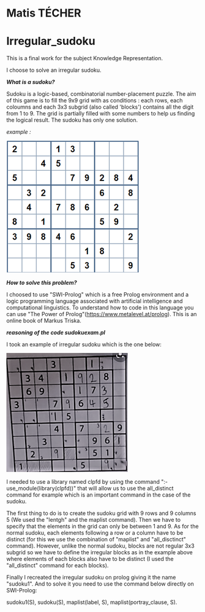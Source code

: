 # Matis TÉCHER 


# Irregular_sudoku
This is a final work for the subject Knowledge Representation.

I choose to solve an irregular sudoku.

***What is a sudoku?***

Sudoku is a logic-based, combinatorial number-placement puzzle. The aim of this game is to fill the 9x9 grid with as conditions : each rows, each coloumns and each 3x3 subgrid (also called 'blocks') contains all the digit from 1 to 9. The grid is partially filled with some numbers to help us finding the logical result. The sudoku has only one solution.

*example :*

![alt text](./example2.png)

***How to solve this problem?***

I choosed to use "SWI-Prolog" which is a free Prolog environment and a logic programming language associated with artificial intelligence and computational linguistics. To understand how to code in this language you can use "The Power of Prolog"(https://www.metalevel.at/prolog). This is an online book of Markus Triska. 

***reasoning of the code sudokuexam.pl***

I took an example of irregular sudoku which is the one below:

![alt text](./irregular_sudoku_example.png)

I needed to use a library named clpfd by using the command ":- use_module(library(clpfd))" that will allow us to use the all_distinct command for example which is an important command in the case of the sudoku.

The first thing to do is to create the sudoku grid with 9 rows and 9 columns 5 (We used the "lentgh" and the maplist command). Then we have to specify that the elements in the grid can only be between 1 and 9. As for the normal sudoku, each elements following a row or a column have to be distinct (for this we use the combination of "maplist" and "all_disctinct" command). However, unlike the normal sudoku, blocks are not regular 3x3 subgrid so we have to define the irregular blocks as in the example above where elements of each blocks also have to be distinct (I used the "all_distinct" command for each blocks).

Finally I recreated the irregular sudoku on prolog giving it the name "sudoku1". And to solve it you need to use the command below directly on SWI-Prolog:

sudoku1(S), sudoku(S), maplist(label, S), maplist(portray_clause, S).
